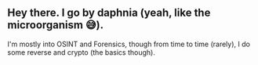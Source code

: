 Hey there. I go by **daphnia** (yeah, like the microorganism :sweat_smile:).
---
I'm mostly into OSINT and Forensics, though from time to time (rarely), I do some reverse and crypto (the basics though).
